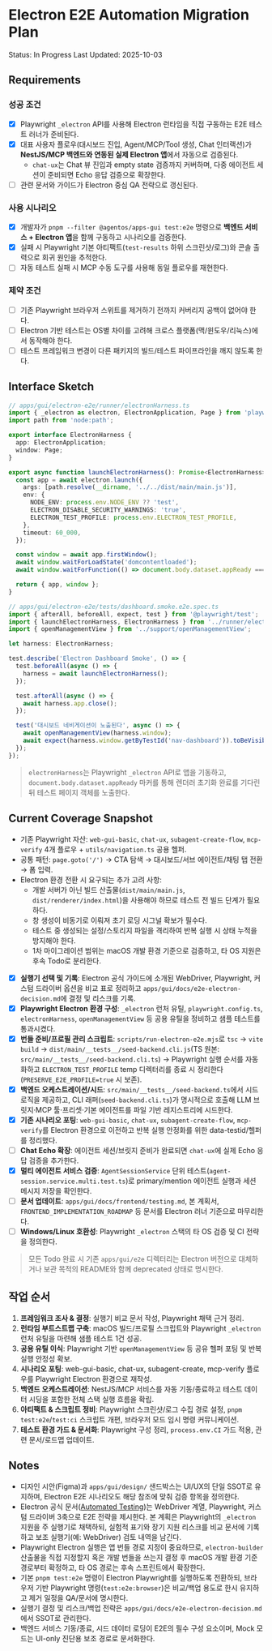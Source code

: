 # Electron E2E Automation Migration Plan

Status: In Progress
Last Updated: 2025-10-03

## Requirements

### 성공 조건

- [x] Playwright `_electron` API를 사용해 Electron 런타임을 직접 구동하는 E2E 테스트 러너가 준비된다.
- [x] 대표 사용자 플로우(대시보드 진입, Agent/MCP/Tool 생성, Chat 인터랙션)가 **NestJS/MCP 백엔드와 연동된 실제 Electron 앱**에서 자동으로 검증된다.
  - `chat-ux`는 Chat 뷰 진입과 empty state 검증까지 커버하며, 다중 에이전트 세션이 준비되면 Echo 응답 검증으로 확장한다.
- [ ] 관련 문서와 가이드가 Electron 중심 QA 전략으로 갱신된다.

### 사용 시나리오

- [x] 개발자가 `pnpm --filter @agentos/apps-gui test:e2e` 명령으로 **백엔드 서비스 + Electron 앱**을 함께 구동하고 시나리오를 검증한다.
- [x] 실패 시 Playwright 기본 아티팩트(`test-results` 하위 스크린샷/로그)와 콘솔 출력으로 회귀 원인을 추적한다.
- [ ] 자동 테스트 실패 시 MCP 수동 도구를 사용해 동일 플로우를 재현한다.

### 제약 조건

- [ ] 기존 Playwright 브라우저 스위트를 제거하기 전까지 커버리지 공백이 없어야 한다.
- [ ] Electron 기반 테스트는 OS별 차이를 고려해 크로스 플랫폼(맥/윈도우/리눅스)에서 동작해야 한다.
- [ ] 테스트 프레임워크 변경이 다른 패키지의 빌드/테스트 파이프라인을 깨지 않도록 한다.

## Interface Sketch

```typescript
// apps/gui/electron-e2e/runner/electronHarness.ts
import { _electron as electron, ElectronApplication, Page } from 'playwright';
import path from 'node:path';

export interface ElectronHarness {
  app: ElectronApplication;
  window: Page;
}

export async function launchElectronHarness(): Promise<ElectronHarness> {
  const app = await electron.launch({
    args: [path.resolve(__dirname, '../../dist/main/main.js')],
    env: {
      NODE_ENV: process.env.NODE_ENV ?? 'test',
      ELECTRON_DISABLE_SECURITY_WARNINGS: 'true',
      ELECTRON_TEST_PROFILE: process.env.ELECTRON_TEST_PROFILE,
    },
    timeout: 60_000,
  });

  const window = await app.firstWindow();
  await window.waitForLoadState('domcontentloaded');
  await window.waitForFunction(() => document.body.dataset.appReady === 'true');

  return { app, window };
}

// apps/gui/electron-e2e/tests/dashboard.smoke.e2e.spec.ts
import { afterAll, beforeAll, expect, test } from '@playwright/test';
import { launchElectronHarness, ElectronHarness } from '../runner/electronHarness';
import { openManagementView } from '../support/openManagementView';

let harness: ElectronHarness;

test.describe('Electron Dashboard Smoke', () => {
  test.beforeAll(async () => {
    harness = await launchElectronHarness();
  });

  test.afterAll(async () => {
    await harness.app.close();
  });

  test('대시보드 네비게이션이 노출된다', async () => {
    await openManagementView(harness.window);
    await expect(harness.window.getByTestId('nav-dashboard')).toBeVisible();
  });
});
```

> `electronHarness`는 Playwright `_electron` API로 앱을 기동하고, `document.body.dataset.appReady` 마커를 통해 렌더러 초기화 완료를 기다린 뒤 테스트 페이지 객체를 노출한다.

## Current Coverage Snapshot

- 기존 Playwright 자산: `web-gui-basic`, `chat-ux`, `subagent-create-flow`, `mcp-verify` 4개 플로우 + `utils/navigation.ts` 공용 헬퍼.
- 공통 패턴: `page.goto('/')` → CTA 탐색 → 대시보드/서브 에이전트/채팅 탭 전환 → 폼 입력.
- Electron 환경 전환 시 요구되는 추가 고려 사항:
  - 개발 서버가 아닌 빌드 산출물(`dist/main/main.js`, `dist/renderer/index.html`)을 사용해야 하므로 테스트 전 빌드 단계가 필요하다.
  - 창 생성이 비동기로 이뤄져 초기 로딩 시그널 확보가 필수다.
  - 테스트 중 생성되는 설정/스토리지 파일을 격리하여 반복 실행 시 상태 누적을 방지해야 한다.
  - 1차 마이그레이션 범위는 macOS 개발 환경 기준으로 검증하고, 타 OS 지원은 후속 Todo로 분리한다.

- [x] **실행기 선택 및 기록**: Electron 공식 가이드에 소개된 WebDriver, Playwright, 커스텀 드라이버 옵션을 비교 표로 정리하고 `apps/gui/docs/e2e-electron-decision.md`에 결정 및 리스크를 기록.
- [x] **Playwright Electron 환경 구성**: `_electron` 런처 유틸, `playwright.config.ts`, `electronHarness`, `openManagementView` 등 공용 유틸을 정비하고 샘플 테스트를 통과시켰다.
- [x] **번들 준비/프로필 관리 스크립트**: `scripts/run-electron-e2e.mjs`로 `tsc` → `vite build` → `dist/main/__tests__/seed-backend.cli.js`(TS 원본: `src/main/__tests__/seed-backend.cli.ts`) → Playwright 실행 순서를 자동화하고 `ELECTRON_TEST_PROFILE` temp 디렉터리를 종료 시 정리한다 (`PRESERVE_E2E_PROFILE=true` 시 보존).
- [x] **백엔드 오케스트레이션/시드**: `src/main/__tests__/seed-backend.ts`에서 시드 로직을 제공하고, CLI 래퍼(`seed-backend.cli.ts`)가 명시적으로 호출해 LLM 브릿지·MCP 툴·프리셋·기본 에이전트를 파일 기반 레지스트리에 시드한다.
- [x] **기존 시나리오 포팅**: `web-gui-basic`, `chat-ux`, `subagent-create-flow`, `mcp-verify`를 Electron 환경으로 이전하고 반복 실행 안정화를 위한 data-testid/헬퍼를 정리했다.
- [ ] **Chat Echo 확장**: 에이전트 세션/브릿지 준비가 완료되면 `chat-ux`에 실제 Echo 응답 검증을 추가한다.
- [x] **멀티 에이전트 서비스 검증**: `AgentSessionService` 단위 테스트(`agent-session.service.multi.test.ts`)로 primary/mention 에이전트 실행과 세션 메시지 저장을 확인한다.
- [ ] **문서 업데이트**: `apps/gui/docs/frontend/testing.md`, 본 계획서, `FRONTEND_IMPLEMENTATION_ROADMAP` 등 문서를 Electron 러너 기준으로 마무리한다.
- [ ] **Windows/Linux 호환성**: Playwright `_electron` 스택의 타 OS 검증 및 CI 전략을 정의한다.

> 모든 Todo 완료 시 기존 `apps/gui/e2e` 디렉터리는 Electron 버전으로 대체하거나 보관 목적의 README와 함께 deprecated 상태로 명시한다.

## 작업 순서

1. **프레임워크 조사 & 결정**: 실행기 비교 문서 작성, Playwright 채택 근거 정리.
2. **런타임 부트스트랩 구축**: macOS 빌드/프로필 스크립트와 Playwright `_electron` 런처 유틸을 마련해 샘플 테스트 1건 성공.
3. **공용 유틸 이식**: Playwright 기반 `openManagementView` 등 공유 헬퍼 포팅 및 반복 실행 안정성 확보.
4. **시나리오 포팅**: web-gui-basic, chat-ux, subagent-create, mcp-verify 플로우를 Playwright Electron 환경으로 재작성.
5. **백엔드 오케스트레이션**: NestJS/MCP 서비스를 자동 기동/종료하고 테스트 데이터 시딩을 포함한 전체 스택 실행 흐름을 확립.
6. **아티팩트 & 스크립트 정비**: Playwright 스크린샷/로그 수집 경로 설정, `pnpm test:e2e`/`test:ci` 스크립트 개편, 브라우저 모드 임시 명령 커뮤니케이션.
7. **테스트 환경 가드 & 문서화**: Playwright 구성 정리, `process.env.CI` 가드 적용, 관련 문서/로드맵 업데이트.

## Notes

- 디자인 시안(Figma)과 `apps/gui/design/` 샌드박스는 UI/UX의 단일 SSOT로 유지하며, Electron E2E 시나리오도 해당 참조에 맞춰 검증 항목을 정의한다.
- Electron 공식 문서([Automated Testing](https://www.electronjs.org/docs/latest/tutorial/automated-testing))는 WebDriver 계열, Playwright, 커스텀 드라이버 3축으로 E2E 전략을 제시한다. 본 계획은 Playwright의 `_electron` 지원을 주 실행기로 채택하되, 실험적 표기와 장기 지원 리스크를 비교 문서에 기록하고 보조 실행기(예: WebDriver) 검토 내역을 남긴다.
- Playwright Electron 실행은 앱 번들 경로 지정이 중요하므로, `electron-builder` 산출물을 직접 지정할지 혹은 개발 번들을 쓰는지 결정 후 macOS 개발 환경 기준 경로부터 확정하고, 타 OS 경로는 후속 스프린트에서 확장한다.
- 기본 `pnpm test:e2e` 명령이 Electron Playwright를 실행하도록 전환하되, 브라우저 기반 Playwright 명령(`test:e2e:browser`)은 비교/백업 용도로 한시 유지하고 제거 일정을 QA/문서에 명시한다.
- 실행기 결정 및 리스크/백업 전략은 `apps/gui/docs/e2e-electron-decision.md`에서 SSOT로 관리한다.
- 백엔드 서비스 기동/종료, 시드 데이터 로딩이 E2E의 필수 구성 요소이며, Mock 모드는 UI-only 진단용 보조 경로로 문서화한다.
